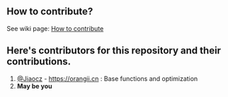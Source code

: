 ## How to contribute?
See wiki page: [How to contribute](https://github.com/Jiaocz/Personal-page/wiki/How-to-contribute)

## Here's contributors for this repository and their contributions.

1. [@Jiaocz](https://github.com/Jiaocz) - <https://orangii.cn> : Base functions and optimization
2. **May be you**

